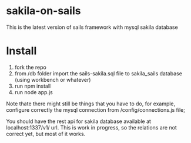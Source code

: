 # sakila-on-sails
This is the latest version of sails framework with mysql sakila database

# Install
1. fork the repo
2. from /db folder import the sails-sakila.sql file to sakila_sails database (using workbench or whatever)
3. run npm install
4. run node app.js

Note thate there might still be things that you have to do, for example, configure correctly the mysql connection from /config/connections.js file;

You should have the rest api for sakila database available at localhost:1337/v1/ url. This is work in progress, so the relations are not correct yet, but most of it works.
